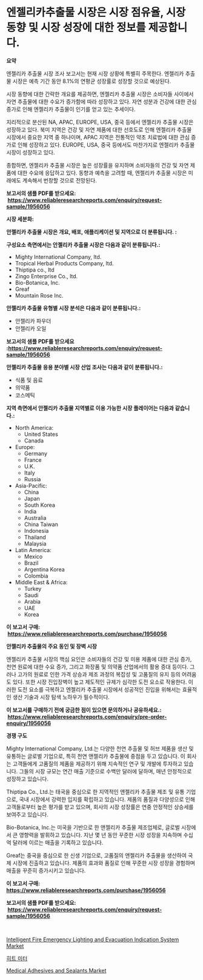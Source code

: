 <p><h1>엔젤리카추출물 시장은 시장 점유율, 시장 동향 및 시장 성장에 대한 정보를 제공합니다.</h1></p><p><strong>요약</strong></p>
<p><p>엔젤리카 추출물 시장 조사 보고서는 현재 시장 상황에 특별히 주목한다. 엔젤리카 추출물 시장은 예측 기간 동안 8.1%의 연평균 성장률로 성장할 것으로 예상된다. </p><p>시장 동향에 대한 간략한 개요를 제공하면, 엔젤리카 추출물 시장은 소비자들 사이에서 자연 추출물에 대한 수요가 증가함에 따라 성장하고 있다. 자연 성분과 건강에 대한 관심 증가로 인해 엔젤리카 추출물이 인기를 얻고 있는 추세이다.</p><p>지리적으로 분산된 NA, APAC, EUROPE, USA, 중국 등에서 엔젤리카 추출물 시장은 성장하고 있다. 북미 지역은 건강 및 자연 제품에 대한 선호도로 인해 엔젤리카 추출물 시장에서 중요한 지역 중 하나이며, APAC 지역은 전통적인 약초 치료법에 대한 관심 증가로 인해 성장하고 있다. EUROPE, USA, 중국 등에서도 마찬가지로 엔젤리카 추출물 시장이 성장하고 있다.</p><p>종합하면, 엔젤리카 추출물 시장은 높은 성장률을 유지하며 소비자들의 건강 및 자연 제품에 대한 수요에 응답하고 있다. 동향과 예측을 고려할 때, 엔젤리카 추출물 시장은 미래에도 계속해서 번창할 것으로 전망된다.</p></p>
<p><strong>보고서의 샘플 PDF를 받으세요: &nbsp;<a href="https://www.reliableresearchreports.com/enquiry/request-sample/1956056">https://www.reliableresearchreports.com/enquiry/request-sample/1956056</a></strong></p>
<p><strong>시장 세분화:</strong></p>
<p><strong> 안젤리카 추출물 시장은 개요, 배포, 애플리케이션 및 지역으로 더 분류됩니다. :</strong></p>
<p><strong>구성요소 측면에서는 안젤리카 추출물 시장은 다음과 같이 분류됩니다.:</strong></p>
<p><ul><li>Mighty International Company, ltd.</li><li>Tropical Herbal Products Company, ltd.</li><li>Thiptipa co., ltd</li><li>Zingo Enterprise Co., ltd.</li><li>Bio-Botanica, Inc.</li><li>Greaf</li><li>Mountain Rose Inc.</li></ul></p>
<p><strong> 안젤리카 추출물 유형별 시장 분석은 다음과 같이 분류됩니다.:</strong></p>
<p><ul><li>안젤리카 파우더</li><li>안젤리카 오일</li></ul></p>
<p><strong>보고서의 샘플 PDF를 받으세요 :<a href="https://www.reliableresearchreports.com/enquiry/request-sample/1956056">https://www.reliableresearchreports.com/enquiry/request-sample/1956056</a></strong></p>
<p><strong> 안젤리카 추출물 응용 분야별 시장 산업 조사는 다음과 같이 분류됩니다.:</strong></p>
<p><ul><li>식품 및 음료</li><li>의약품</li><li>코스메틱</li></ul></p>
<p><strong>지역 측면에서 안젤리카 추출물 지역별로 이용 가능한 시장 플레이어는 다음과 같습니다.:</strong></p>
<p><ul>
    <li>
        North America:
        <ul>
            <li>United States</li>
            <li>Canada</li>
        </ul>
    </li>
    <li>
        Europe:
        <ul>
            <li>Germany</li>
            <li>France</li>
            <li>U.K.</li>
            <li>Italy</li>
            <li>Russia</li>
        </ul>
    </li>
    <li>
        Asia-Pacific:
        <ul>
            <li>China</li>
            <li>Japan</li>
            <li>South Korea</li>
            <li>India</li>
            <li>Australia</li>
            <li>China Taiwan</li>
            <li>Indonesia</li>
            <li>Thailand</li>
            <li>Malaysia</li>
        </ul>
    </li>
    <li>
        Latin America:
        <ul>
            <li>Mexico</li>
            <li>Brazil</li>
            <li>Argentina Korea</li>
            <li>Colombia</li>
        </ul>
    </li>
    <li>
        Middle East & Africa:
        <ul>
            <li>Turkey</li>
            <li>Saudi</li>
            <li>Arabia</li>
            <li>UAE</li>
            <li>Korea</li>
        </ul>
    </li>
    </ul></p>
<p><strong>이 보고서 구매: &nbsp;<a href="https://www.reliableresearchreports.com/purchase/1956056">https://www.reliableresearchreports.com/purchase/1956056</a></strong></p>
<p><strong>안젤리카 추출물의 주요 동인 및 장벽 시장</strong></p>
<p><p>엔젤리카 추출물 시장의 핵심 요인은 소비자들의 건강 및 미용 제품에 대한 관심 증가, 천연 원료에 대한 수요 증가, 그리고 화장품 및 의약품 산업에서의 활용 증대 등이다. 그러나 고가의 원료로 인한 가격 상승과 제조 과정의 복잡성 및 고품질의 유지 등의 어려움도 있다. 또한 시장 진입장벽이 높고 제도적인 규제가 심각한 도전 요소로 작용한다. 이러한 도전 요소를 극복하고 엔젤리카 추출물 시장에서 성공적인 진입을 위해서는 효율적인 생산 기술과 시장 탐색 노하우가 필수적이다.</p></p>
<p><strong>이 보고서를 구매하기 전에 궁금한 점이 있으면 문의하거나 공유하세요.: &nbsp;<a href="https://www.reliableresearchreports.com/enquiry/pre-order-enquiry/1956056">https://www.reliableresearchreports.com/enquiry/pre-order-enquiry/1956056</a></strong></p>
<p><strong>경쟁 구도</strong></p>
<p><p>Mighty International Company, Ltd.는 다양한 천연 추출물 및 허브 제품을 생산 및 유통하는 글로벌 기업으로, 특히 천연 앤젤리카 추출물에 중점을 두고 있습니다. 이 회사는 고객들에게 고품질의 제품을 제공하기 위해 지속적인 연구 및 개발에 투자하고 있습니다. 그들의 시장 규모는 연간 매출 기준으로 수백만 달러에 달하며, 매년 안정적으로 성장하고 있습니다.</p><p>Thiptipa Co., Ltd.는 태국을 중심으로 한 지역적인 앤젤리카 추출물 제조 및 유통 기업으로, 국내 시장에서 강력한 입지를 확립하고 있습니다. 제품의 품질과 다양성으로 인해 고객들로부터 높은 평가를 받고 있으며, 회사의 시장 성장률은 연중 안정적인 상승세를 보여주고 있습니다.</p><p>Bio-Botanica, Inc.는 미국을 기반으로 한 앤젤리카 추출물 제조업체로, 글로벌 시장에서 큰 영향력을 발휘하고 있습니다. 지난 몇 년 동안 꾸준한 시장 성장을 지속하며 수십 억 달러에 이르는 매출을 기록하고 있습니다.</p><p>Greaf는 중국을 중심으로 한 신생 기업으로, 고품질의 앤젤리카 추출물을 생산하여 국제 시장에 진출하고 있습니다. 제품의 효과와 품질로 인해 꾸준한 시장 성장을 경험하며 매출을 꾸준히 증가시키고 있습니다.</p></p>
<p><strong>이 보고서 구매: &nbsp; <a href="https://www.reliableresearchreports.com/purchase/1956056">https://www.reliableresearchreports.com/purchase/1956056</a></strong></p>
<p><strong>보고서의 샘플 PDF를 받으세요: &nbsp;<a href="https://www.reliableresearchreports.com/enquiry/request-sample/1956056">https://www.reliableresearchreports.com/enquiry/request-sample/1956056</a></strong><strong></strong></p>
<p>&nbsp;</p>
<p><p><a href="https://github.com/ChiragRP21/Market-Research-Report-List-3/blob/main/intelligent-fire-emergency-lighting-and-evacuation-indication-system-market.md">Intelligent Fire Emergency Lighting and Evacuation Indication System Market</a></p><p><a href="https://github.com/akzkkws047661437/Market-Research-Report-List-1/blob/main/38032977171.md">히트 미터</a></p><p><a href="https://funky-papaya-cf4.notion.site/Medical-Adhesives-and-Sealants-Market-Size-and-Examines-its-Market-Scope-with-a-Primary-Focus-on-G-af9d6f5497e8486c8f8b76d48170768a">Medical Adhesives and Sealants Market</a></p></p>